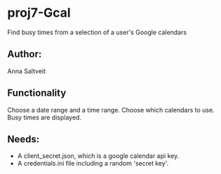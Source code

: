 # proj7-Gcal
Find busy times from a selection of a user's Google calendars

## Author:
Anna Saltveit

## Functionality
Choose a date range and a time range.
Choose which calendars to use.
Busy times are displayed.

## Needs:
* A client_secret.json, which is a google calendar api key.
* A credentials.ini file including a random 'secret key'.







